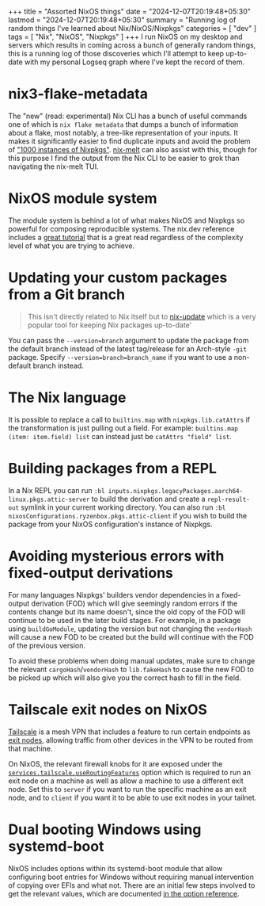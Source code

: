 +++
title = "Assorted NixOS things"
date = "2024-12-07T20:19:48+05:30"
lastmod = "2024-12-07T20:19:48+05:30"
summary = "Running log of random things I've learned about Nix/NixOS/Nixpkgs"
categories = [ "dev" ]
tags = [ "Nix", "NixOS", "Nixpkgs" ]
+++
I run NixOS on my desktop and servers which results in coming across a bunch of generally random things, this is a running log of those discoveries which I'll attempt to keep up-to-date with my personal Logseq graph where I've kept the record of them.

# nix3-flake-metadata

The "new" (read: experimental) Nix CLI has a bunch of useful commands one of which is `nix flake metadata` that dumps a bunch of information about a flake, most notably, a tree-like representation of your inputs. It makes it significantly easier to find duplicate inputs and avoid the problem of ["1000 instances of Nixpkgs"](https://zimbatm.com/notes/1000-instances-of-nixpkgs). [nix-melt](https://github.com/nix-community/nix-melt) can also assist with this, though for this purpose I find the output from the Nix CLI to be easier to grok than navigating the nix-melt TUI.

# NixOS module system

The module system is behind a lot of what makes NixOS and Nixpkgs so powerful for composing reproducible systems. The nix.dev reference includes a [great tutorial](https://nix.dev/tutorials/module-system/index.html)  that is a great read regardless of the complexity level of what you are trying to achieve.

# Updating your custom packages from a Git branch

> This isn't directly related to Nix itself but to [nix-update](https://github.com/mic92/nix-update) which is a very popular tool for keeping Nix packages up-to-date'

You can pass the `--version=branch` argument to update the package from the default branch instead of the latest tag/release for an Arch-style `-git` package. Specify `--version=branch=branch_name` if you want to use a non-default branch instead.

# The Nix language

It is possible to replace a call to `builtins.map` with `nixpkgs.lib.catAttrs` if the transformation is just pulling out a field. For example: `builtins.map (item: item.field) list` can instead just be `catAttrs "field" list`.

# Building packages from a REPL

In a Nix REPL you can run `:bl inputs.nixpkgs.legacyPackages.aarch64-linux.pkgs.attic-server` to build the derivation and create a `repl-result-out` symlink in your current working directory. You can also run `:bl nixosConfigurations.ryzenbox.pkgs.attic-client` if you wish to build the package from your NixOS configuration's instance of Nixpkgs.

# Avoiding mysterious errors with fixed-output derivations

For many languages Nixpkgs' builders vendor dependencies in a fixed-output derivation (FOD) which will give seemingly random errors if the contents change but its name doesn't, since the old copy of the FOD will continue to be used in the later build stages. For example, in a package using `buildGoModule`, updating the version but not changing the `vendorHash` will cause a new FOD to be created but the build will continue with the FOD of the previous version.

To avoid these problems when doing manual  updates, make sure to change the relevant `cargoHash`/`vendorHash` to `lib.fakeHash` to cause the new FOD to be picked up which will also give you the correct hash to fill in the field.

# Tailscale exit nodes on NixOS

[Tailscale](https://tailscale.com) is a mesh VPN that includes a feature to run certain endpoints as [exit nodes](https://tailscale.com/kb/1103/exit-nodes), allowing traffic from other devices in the VPN to be routed from that machine.

On NixOS, the relevant firewall knobs for it are exposed under the [`services.tailscale.useRoutingFeatures`](https://search.nixos.org/options?channel=24.11&show=services.tailscale.useRoutingFeatures&from=0&size=50&sort=relevance&type=packages&query=services.tailscale.useRoutingFeatures) option which is required to run an exit node on a machine as well as allow a machine to use a different exit node. Set this to `server` if you want to run the specific machine as an exit node, and to `client` if you want it to be able to use exit nodes in your tailnet.

# Dual booting Windows using systemd-boot

NixOS includes options within its systemd-boot module that allow configuring boot entries for Windows without requiring manual intervention of copying over EFIs and what not. There are an initial few steps involved to get the relevant values, which are documented [in the option reference](https://search.nixos.org/options?channel=24.11&show=boot.loader.systemd-boot.windows&from=0&size=50&sort=relevance&type=packages&query=boot.loader.systemd-boot.windows).

